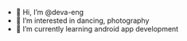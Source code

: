 - 👋 Hi, I’m @deva-eng
- 👀 I’m interested in dancing, photography
- 🌱 I’m currently learning android app development


<!---
deva-eng/deva-eng is a ✨ special ✨ repository because its `README.md` (this file) appears on your GitHub profile.
You can click the Preview link to take a look at your changes.
--->
